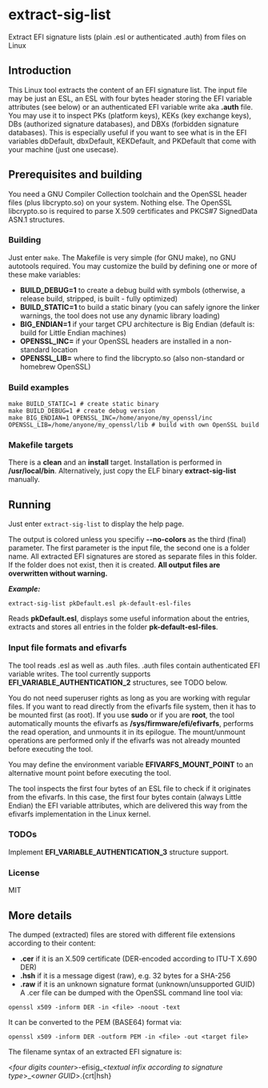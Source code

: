 # extract-sig-list
Extract EFI signature lists (plain .esl or authenticated .auth) from files on Linux
## Introduction
This Linux tool extracts the content of an EFI signature list. The input file may be just an ESL, an ESL with four bytes header storing the EFI variable attributes (see below) or an authenticated EFI variable write aka **.auth** file.
You may use it to inspect PKs (platform keys), KEKs (key exchange keys), DBs (authorized signature databases), and DBXs (forbidden signature databases). This is especially useful if you want to see what is in the EFI variables dbDefault, dbxDefault, KEKDefault, and PKDefault that come with your machine (just one usecase).
## Prerequisites and building
You need a GNU Compiler Collection toolchain and the OpenSSL header files (plus libcrypto.so) on your system. Nothing else.
The OpenSSL libcrypto.so is required to parse X.509 certificates and PKCS#7 SignedData ASN.1 structures.
### Building
Just enter `make`. The Makefile is very simple (for GNU make), no GNU autotools required. You may customize the build by defining one or more of these make variables:
* **BUILD_DEBUG=1** to create a debug build with symbols (otherwise, a release build, stripped, is built - fully optimized)
* **BUILD_STATIC=1** to build a static binary (you can safely ignore the linker warnings, the tool does not use any dynamic library loading)
* **BIG_ENDIAN=1** if your target CPU architecture is Big Endian (default is: build for Little Endian machines)
* **OPENSSL_INC=<path>** if your OpenSSL headers are installed in a non-standard location
* **OPENSSL_LIB=<path>** where to find the libcrypto.so (also non-standard or homebrew OpenSSL)
### Build examples
```
make BUILD_STATIC=1 # create static binary
make BUILD_DEBUG=1 # create debug version
make BIG_ENDIAN=1 OPENSSL_INC=/home/anyone/my_openssl/inc OPENSSL_LIB=/home/anyone/my_openssl/lib # build with own OpenSSL build
```
### Makefile targets
There is a **clean** and an **install** target. Installation is performed in **/usr/local/bin**. Alternatively, just copy the ELF binary **extract-sig-list** manually.
## Running
Just enter `extract-sig-list` to display the help page.

The output is colored unless you specifiy **--no-colors** as the third (final) parameter. The first parameter is the input file, the second one is a folder name. All extracted EFI signatures are stored as separate files in this folder. If the folder does not exist, then it is created. **All output files are overwritten without warning.**

***Example:***
```
extract-sig-list pkDefault.esl pk-default-esl-files
```
Reads **pkDefault.esl**, displays some useful information about the entries, extracts and stores all entries in the folder **pk-default-esl-files**.
### Input file formats and efivarfs
The tool reads .esl as well as .auth files. .auth files contain authenticated EFI variable writes. The tool currently supports **EFI_VARIABLE_AUTHENTICATION_2** structures, see TODO below.

You do not need superuser rights as long as you are working with regular files. If you want to read directly from the efivarfs file system, then it has to be mounted first (as root). If you use **sudo** or if you are **root**, the tool automatically mounts the efivarfs as **/sys/firmware/efi/efivarfs**, performs the read operation, and unmounts it in its epilogue. The mount/unmount operations are performed only if the efivarfs was not already mounted before executing the tool.

You may define the environment variable **EFIVARFS_MOUNT_POINT** to an alternative mount point before executing the tool.

The tool inspects the first four bytes of an ESL file to check if it originates from the efivarfs. In this case, the first four bytes contain (always Little Endian) the EFI variable attributes, which are delivered this way from the efivarfs implementation in the Linux kernel.

### TODOs
Implement **EFI_VARIABLE_AUTHENTICATION_3** structure support.

### License
MIT

## More details
The dumped (extracted) files are stored with different file extensions according to their content:
* **.cer** if it is an X.509 certificate (DER-encoded according to ITU-T X.690 DER)
* **.hsh** if it is a message digest (raw), e.g. 32 bytes for a SHA-256
* **.raw** if it is an unknown signature format (unknown/unsupported GUID)
A .cer file can be dumped with the OpenSSL command line tool via:
```
openssl x509 -inform DER -in <file> -noout -text
```
It can be converted to the PEM (BASE64) format via:
```
openssl x509 -inform DER -outform PEM -in <file> -out <target file>
```
The filename syntax of an extracted EFI signature is:

&lt;*four digits counter*&gt;-efisig_&lt;*textual infix according to signature type*&gt;_&lt;*owner GUID*&gt;.{crt|hsh}








